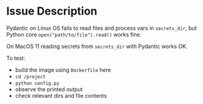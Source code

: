 # Issue Description

Pydantic on Linux OS fails to read files and process vars
in `secrets_dir`, but Python core `open("path/to/file").read()` works fine.

On MacOS 11 reading secrets from `secrets_dir` with Pydantic works OK.

To test:
 - build the image using `Dockerfile` here
 - `cd /project`
 - `python config.py`
 - observe the printed output
 - check relevant dirs and file contents